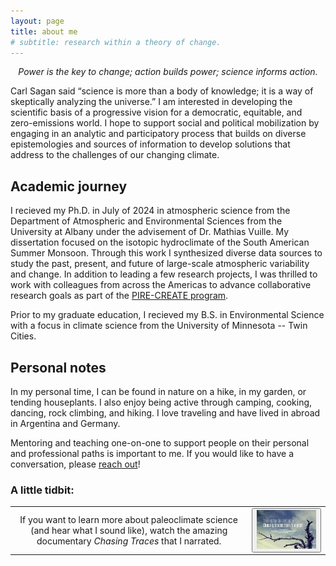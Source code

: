 ```yaml
---
layout: page
title: about me
# subtitle: research within a theory of change.
---
```


<p style="text-align:center;font-style:italic">Power is the key to change; action builds power; science informs action.</p>


Carl Sagan said “science is more than a body of knowledge; it is a way of skeptically analyzing the universe.” I am interested in developing the scientific basis of a progressive vision for a democratic, equitable, and zero-emissions world. I hope to support social and political mobilization by engaging in an analytic and participatory process that builds on diverse epistemologies and sources of information to develop solutions that address to the challenges of our changing climate.

## Academic journey
I recieved my Ph.D. in July of 2024 in atmospheric science from the Department of Atmospheric and Environmental Sciences from the University at Albany under the advisement of Dr. Mathias Vuille. My dissertation focused on the isotopic hydroclimate of the South American Summer Monsoon. Through this work I synthesized diverse data sources to study the past, present, and future of large-scale atmospheric variability and change. In addition to leading a few research projects, I was thrilled to work with colleagues from across the Americas to advance collaborative research goals as part of the <a href="https://www.pirecreate.com" target="_blank">PIRE-CREATE program</a>.

<p>Prior to my graduate education, I recieved my B.S. in Environmental Science with a focus in climate science from the University of Minnesota -- Twin Cities.</p>

## Personal notes
In my personal time, I can be found in nature on a hike, in my garden, or tending houseplants. I also enjoy being active through camping, cooking, dancing, rock climbing, and hiking. I love traveling and have lived in abroad in Argentina and Germany.

Mentoring and teaching one-on-one to support people on their personal and professional paths is important to me. If you would like to have a conversation, please <a href="mailto:rgorrison@gmail.com">reach out</a>!
  
### A little tidbit:

<table id="repo-table">
<tbody>
<tr>
    <td><center>
      If you want to learn more about paleoclimate science (and hear what I sound like), watch the amazing documentary <span style="font-style:italic">Chasing Traces</span> that I narrated.
    </center></td>
    <td><center>
      <button class="btn btn-default">
     <a href="https://youtu.be/xztoAxSBpuo?si=omPashRVpjpvAo3M" target="_blank"><img src="/assets/img/chasingtracespast.jpg" width="300" /></a> 
      </button>
    </center></td>
</tr>
</tbody>
</table>
